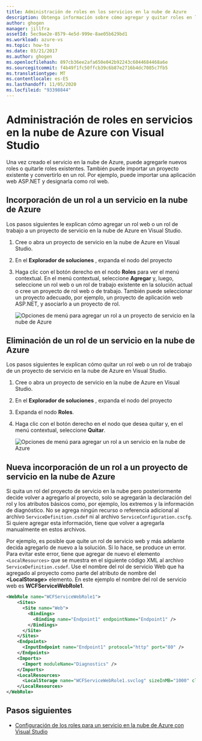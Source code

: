 ```yaml
---
title: Administración de roles en los servicios en la nube de Azure
description: Obtenga información sobre cómo agregar y quitar roles en los servicios en la nube de Azure con Visual Studio.
author: ghogen
manager: jillfra
assetId: 5ec9ae2e-8579-4e5d-999e-8ae05b629bd1
ms.workload: azure-vs
ms.topic: how-to
ms.date: 03/21/2017
ms.author: ghogen
ms.openlocfilehash: 897cb36ee2afa650e042b92243c6044684468a6e
ms.sourcegitcommit: f4b49f1fc50ffcb39c6b87e2716b4dc7085c7fb5
ms.translationtype: MT
ms.contentlocale: es-ES
ms.lasthandoff: 11/05/2020
ms.locfileid: "93398844"
---
```

# <a name="managing-roles-in-azure-cloud-services-with-visual-studio"></a>Administración de roles en servicios en la nube de Azure con Visual Studio
Una vez creado el servicio en la nube de Azure, puede agregarle nuevos roles o quitarle roles existentes. También puede importar un proyecto existente y convertirlo en un rol. Por ejemplo, puede importar una aplicación web ASP.NET y designarla como rol web.

## <a name="adding-a-role-to-an-azure-cloud-service"></a>Incorporación de un rol a un servicio en la nube de Azure
Los pasos siguientes le explican cómo agregar un rol web o un rol de trabajo a un proyecto de servicio en la nube de Azure en Visual Studio.

1. Cree o abra un proyecto de servicio en la nube de Azure en Visual Studio.

1. En el **Explorador de soluciones** , expanda el nodo del proyecto

1. Haga clic con el botón derecho en el nodo **Roles** para ver el menú contextual. En el menú contextual, seleccione **Agregar** y, luego, seleccione un rol web o un rol de trabajo existente en la solución actual o cree un proyecto de rol web o de trabajo. También puede seleccionar un proyecto adecuado, por ejemplo, un proyecto de aplicación web ASP.NET, y asociarlo a un proyecto de rol.

   ![Opciones de menú para agregar un rol a un proyecto de servicio en la nube de Azure](./media/vs-azure-tools-cloud-service-project-managing-roles/add-role.png)

## <a name="removing-a-role-from-an-azure-cloud-service"></a>Eliminación de un rol de un servicio en la nube de Azure
Los pasos siguientes le explican cómo quitar un rol web o un rol de trabajo de un proyecto de servicio en la nube de Azure en Visual Studio.

1. Cree o abra un proyecto de servicio en la nube de Azure en Visual Studio.

1. En el **Explorador de soluciones** , expanda el nodo del proyecto

1. Expanda el nodo **Roles**.

1. Haga clic con el botón derecho en el nodo que desea quitar y, en el menú contextual, seleccione **Quitar**.

   ![Opciones de menú para agregar un rol a un servicio en la nube de Azure](./media/vs-azure-tools-cloud-service-project-managing-roles/remove-role.png)

## <a name="readding-a-role-to-an-azure-cloud-service-project"></a>Nueva incorporación de un rol a un proyecto de servicio en la nube de Azure
Si quita un rol del proyecto de servicio en la nube pero posteriormente decide volver a agregarlo al proyecto, solo se agregarán la declaración del rol y los atributos básicos como, por ejemplo, los extremos y la información de diagnóstico. No se agrega ningún recurso o referencia adicional al archivo `ServiceDefinition.csdef` ni al archivo `ServiceConfiguration.cscfg`. Si quiere agregar esta información, tiene que volver a agregarla manualmente en estos archivos.

Por ejemplo, es posible que quite un rol de servicio web y más adelante decida agregarlo de nuevo a la solución. Si lo hace, se produce un error. Para evitar este error, tiene que agregar de nuevo el elemento `<LocalResources>` que se muestra en el siguiente código XML al archivo `ServiceDefinition.csdef`. Use el nombre del rol de servicio Web que ha agregado al proyecto como parte del atributo de nombre del **\<LocalStorage>** elemento. En este ejemplo el nombre del rol de servicio web es **WCFServiceWebRole1**.

```xml
<WebRole name="WCFServiceWebRole1">
    <Sites>
      <Site name="Web">
        <Bindings>
          <Binding name="Endpoint1" endpointName="Endpoint1" />
        </Bindings>
      </Site>
    </Sites>
    <Endpoints>
      <InputEndpoint name="Endpoint1" protocol="http" port="80" />
    </Endpoints>
    <Imports>
      <Import moduleName="Diagnostics" />
    </Imports>
    <LocalResources>
      <LocalStorage name="WCFServiceWebRole1.svclog" sizeInMB="1000" cleanOnRoleRecycle="false" />
    </LocalResources>
</WebRole>
```

## <a name="next-steps"></a>Pasos siguientes
- [Configuración de los roles para un servicio en la nube de Azure con Visual Studio](vs-azure-tools-configure-roles-for-cloud-service.md)
